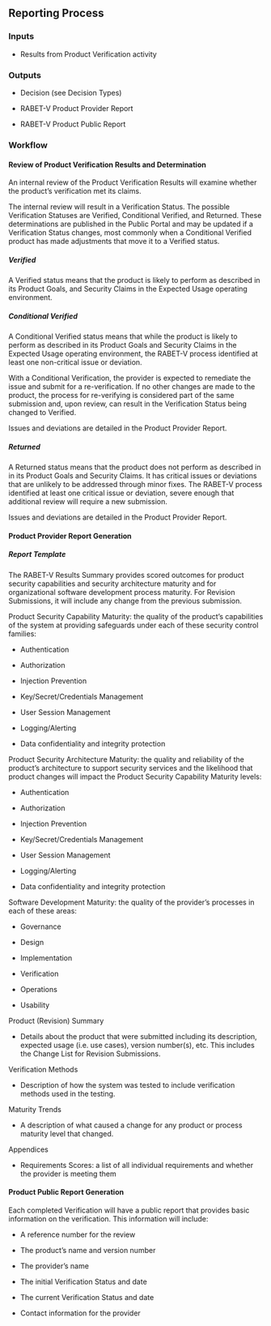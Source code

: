 ## Reporting Process

### Inputs

  - Results from Product Verification activity

### Outputs

  - Decision (see Decision Types)

  - RABET-V Product Provider Report

  - RABET-V Product Public Report

### Workflow

#### Review of Product Verification Results and Determination

An internal review of the Product Verification Results will examine whether the product’s verification met its claims.

The internal review will result in a Verification Status. The possible Verification Statuses are Verified, Conditional Verified, and Returned. These determinations are published in the Public Portal and may be updated if a Verification Status changes, most commonly when a Conditional Verified product has made adjustments that move it to a Verified status.

##### Verified

A Verified status means that the product is likely to perform as described in its Product Goals, and Security Claims in the Expected Usage operating environment.

##### Conditional Verified

A Conditional Verified status means that while the product is likely to perform as described in its Product Goals and Security Claims in the Expected Usage operating environment, the RABET-V process identified at least one non-critical issue or deviation.

With a Conditional Verification, the provider is expected to remediate the issue and submit for a re-verification. If no other changes are made to the product, the process for re-verifying is considered part of the same submission and, upon review, can result in the Verification Status being changed to Verified.

Issues and deviations are detailed in the Product Provider Report.

##### Returned

A Returned status means that the product does not perform as described in in its Product Goals and Security Claims. It has critical issues or deviations that are unlikely to be addressed through minor fixes. The RABET-V process identified at least one critical issue or deviation, severe enough that additional review will require a new submission.

Issues and deviations are detailed in the Product Provider Report.

#### Product Provider Report Generation

##### Report Template

The RABET-V Results Summary provides scored outcomes for product security capabilities and security architecture maturity and for organizational software development process maturity. For Revision Submissions, it will include any change from the previous submission.

Product Security Capability Maturity: the quality of the product’s capabilities of the system at providing safeguards under each of these security control families:

  - Authentication

  - Authorization

  - Injection Prevention

  - Key/Secret/Credentials Management

  - User Session Management

  - Logging/Alerting

  - Data confidentiality and integrity protection

Product Security Architecture Maturity: the quality and reliability of the product’s architecture to support security services and the likelihood that product changes will impact the Product Security Capability Maturity levels:

  - Authentication

  - Authorization

  - Injection Prevention

  - Key/Secret/Credentials Management

  - User Session Management

  - Logging/Alerting

  - Data confidentiality and integrity protection

Software Development Maturity: the quality of the provider’s processes in each of these areas:

  - Governance

  - Design

  - Implementation

  - Verification

  - Operations

  - Usability

Product (Revision) Summary

  - Details about the product that were submitted including its description, expected usage (i.e. use cases), version number(s), etc. This includes the Change List for Revision Submissions.

Verification Methods

  - Description of how the system was tested to include verification methods used in the testing.

Maturity Trends

  - A description of what caused a change for any product or process maturity level that changed.

Appendices

  - Requirements Scores: a list of all individual requirements and whether the provider is meeting them

#### Product Public Report Generation

Each completed Verification will have a public report that provides basic information on the verification. This information will include:

  - A reference number for the review

  - The product’s name and version number

  - The provider’s name

  - The initial Verification Status and date

  - The current Verification Status and date

  - Contact information for the provider
